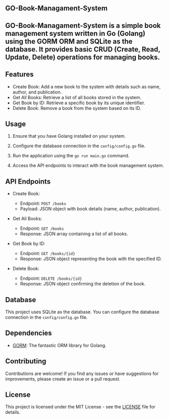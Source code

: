 <H2> GO-Book-Managament-System <H2>

GO-Book-Managament-System is a simple book management system written in Go (Golang) using the GORM ORM and SQLite as the database. It provides basic CRUD (Create, Read, Update, Delete) operations for managing books.

## Features
- Create Book: Add a new book to the system with details such as name, author, and publication.
- Get All Books: Retrieve a list of all books stored in the system.
- Get Book by ID: Retrieve a specific book by its unique identifier.
- Delete Book: Remove a book from the system based on its ID.


## Usage
1. Ensure that you have Golang installed on your system.

2. Configure the database connection in the `config/config.go` file.

3. Run the application using the `go run main.go` command.

4. Access the API endpoints to interact with the book management system.

## API Endpoints

- Create Book:
  - Endpoint: `POST /books`
  - Payload: JSON object with book details (name, author, publication).

- Get All Books:
  - Endpoint: `GET /books`
  - Response: JSON array containing a list of all books.

- Get Book by ID:
  - Endpoint: `GET /books/{id}`
  - Response: JSON object representing the book with the specified ID.

- Delete Book:
  - Endpoint: `DELETE /books/{id}`
  - Response: JSON object confirming the deletion of the book.

## Database
This project uses SQLite as the database. You can configure the database connection in the `config/config.go` file.

## Dependencies
- [GORM](https://gorm.io/): The fantastic ORM library for Golang.

## Contributing
Contributions are welcome! If you find any issues or have suggestions for improvements, please create an issue or a pull request.

## License
This project is licensed under the MIT License - see the [LICENSE](LICENSE) file for details.